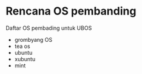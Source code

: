 # Rencana OS pembanding

Daftar OS pembading untuk UBOS
* grombyang OS
* tea os
* ubuntu
* xubuntu
* mint

